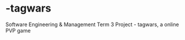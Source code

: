 -tagwars
========

Software Engineering &amp; Management Term 3 Project - tagwars, a online PVP game
